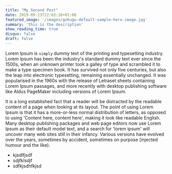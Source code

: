 ```yaml
---
title: "My Second Post"
date: 2019-09-23T22:03:10+01:00
featured_image: '/images/gohugo-default-sample-hero-image.jpg'
summary: 'this is the description'
show_reading_time: true
disqus: false
draft: false
---
```


Lorem Ipsum is `simply` dummy text of the printing and typesetting industry. Lorem Ipsum has been the industry's standard dummy text ever since the 1500s, when an unknown printer took a galley of type and scrambled it to make a type specimen book. It has survived not only five centuries, but also the leap into electronic typesetting, remaining essentially unchanged. It was popularised in the 1960s with the release of Letraset sheets containing Lorem Ipsum passages, and more recently with desktop publishing software like Aldus PageMaker including versions of Lorem Ipsum.

It is a long established fact that a reader will be distracted by the readable content of a page when looking at its layout. The point of using Lorem Ipsum is that it has a more-or-less normal distribution of letters, as opposed to using 'Content here, content here', making it look like readable English. Many desktop publishing packages and web page editors now use Lorem Ipsum as their default model text, and a search for 'lorem ipsum' will uncover many web sites still in their infancy. Various versions have evolved over the years, sometimes by accident, sometimes on purpose (injected humour and the like).

- kjsdlfjsdf
- sdjfklsdjf
- sdfkjsdhfkjsd
